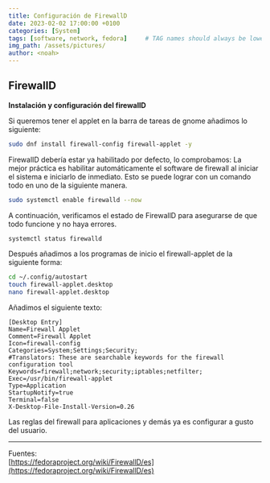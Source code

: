 ```yaml
---
title: Configuración de FirewallD
date: 2023-02-02 17:00:00 +0100
categories: [System]
tags: [software, network, fedora]     # TAG names should always be lowercase
img_path: /assets/pictures/
author: <noah>
---
```

## FirewallD  

**Instalación y configuración del firewallD**

Si queremos tener el applet en la barra de tareas de gnome añadimos lo siguiente:
``` bash
sudo dnf install firewall-config firewall-applet -y
```

FirewalID debería estar ya habilitado por defecto, lo comprobamos:
La mejor práctica es habilitar automáticamente el software de firewall al iniciar el sistema e iniciarlo de inmediato. 
Esto se puede lograr con un comando todo en uno de la siguiente manera.
``` bash
sudo systemctl enable firewalld --now
```
A continuación, verificamos el estado de FirewallD para asegurarse de que todo funcione y no haya errores.
``` bash
systemctl status firewalld
```

Después añadimos a los programas de inicio el firewall-applet de la siguiente forma:
``` bash
cd ~/.config/autostart
touch firewall-applet.desktop
nano firewall-applet.desktop
```
 Añadimos el siguiente texto:
```
[Desktop Entry]
Name=Firewall Applet
Comment=Firewall Applet
Icon=firewall-config
Categories=System;Settings;Security;
#Translators: These are searchable keywords for the firewall configuration tool
Keywords=firewall;network;security;iptables;netfilter;
Exec=/usr/bin/firewall-applet
Type=Application
StartupNotify=true
Terminal=false
X-Desktop-File-Install-Version=0.26
```

Las reglas del firewall para aplicaciones y demás ya es configurar a gusto del usuario.

***
Fuentes:  
[https://fedoraproject.org/wiki/FirewallD/es](https://fedoraproject.org/wiki/FirewallD/es)

